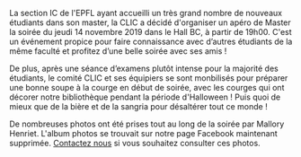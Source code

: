 La section IC de l'EPFL ayant accueilli un très grand nombre de nouveaux étudiants dans son master, la CLIC a décidé d'organiser un apéro de Master la soirée du jeudi 14 novembre 2019 dans le Hall BC, à partir de 19h00. C'est un événement propice pour faire connaissance avec d’autres étudiants de la même faculté et profitez d’une belle soirée avec ses amis !

De plus, après une séance d’examens plutôt intense pour la majorité des étudiants, le comité CLIC et ses équipiers se sont monbilisés pour préparer une bonne soupe à la courge en début de soirée, avec les courges qui ont décorer notre bibliothèque pendant la période d'Halloween ! Puis quoi de mieux que de la bière et de la sangria pour désaltérer tout ce monde !

De nombreuses photos ont été prises tout au long de la soirée par Mallory Henriet. L'album photos se trouvait sur notre page Facebook maintenant supprimée. [Contactez nous](mailto:clic@epfl.ch) si vous souhaitez consulter ces photos.